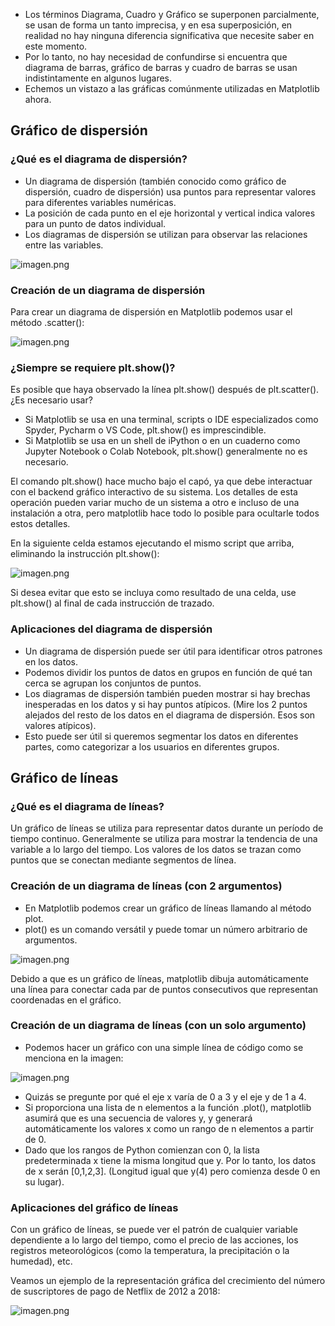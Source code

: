 * Los términos Diagrama, Cuadro y Gráfico se superponen parcialmente, se usan de forma un tanto imprecisa, y en esa superposición, en realidad no hay ninguna diferencia significativa que necesite saber en este momento.
* Por lo tanto, no hay necesidad de confundirse si encuentra que diagrama de barras, gráfico de barras y cuadro de barras se usan indistintamente en algunos lugares.
* Echemos un vistazo a las gráficas comúnmente utilizadas en Matplotlib ahora.







## Gráfico de dispersión

### ¿Qué es el diagrama de dispersión?

* Un diagrama de dispersión (también conocido como gráfico de dispersión, cuadro de dispersión) usa puntos para representar valores para diferentes variables numéricas.
* La posición de cada punto en el eje horizontal y vertical indica valores para un punto de datos individual.
* Los diagramas de dispersión se utilizan para observar las relaciones entre las variables.









![imagen.png](https://dphi-live.s3.amazonaws.com/media_uploads/image_5f5dd9dc082849309f19d4c7542ed3f5.png)








### Creación de un diagrama de dispersión

Para crear un diagrama de dispersión en Matplotlib podemos usar el método .scatter():







![imagen.png](https://dphi-live.s3.amazonaws.com/media_uploads/image_eb846dc1ed204e4e8013db2215a9f675.png)






### ¿Siempre se requiere plt.show()?

Es posible que haya observado la línea plt.show() después de plt.scatter(). ¿Es necesario usar?

* Si Matplotlib se usa en una terminal, scripts o IDE especializados como Spyder, Pycharm o VS Code, plt.show() es imprescindible.
* Si Matplotlib se usa en un shell de iPython o en un cuaderno como Jupyter Notebook o Colab Notebook, plt.show\(\) generalmente no es necesario.

El comando plt.show() hace mucho bajo el capó, ya que debe interactuar con el backend gráfico interactivo de su sistema. Los detalles de esta operación pueden variar mucho de un sistema a otro e incluso de una instalación a otra, pero matplotlib hace todo lo posible para ocultarle todos estos detalles.

En la siguiente celda estamos ejecutando el mismo script que arriba, eliminando la instrucción plt.show():




![imagen.png](https://dphi-live.s3.amazonaws.com/media_uploads/image_955a071b23c747ccb9e06a71835cae3e.png)





Si desea evitar que esto se incluya como resultado de una celda, use plt.show() al final de cada instrucción de trazado.

### Aplicaciones del diagrama de dispersión

* Un diagrama de dispersión puede ser útil para identificar otros patrones en los datos.
* Podemos dividir los puntos de datos en grupos en función de qué tan cerca se agrupan los conjuntos de puntos.
* Los diagramas de dispersión también pueden mostrar si hay brechas inesperadas en los datos y si hay puntos atípicos. (Mire los 2 puntos alejados del resto de los datos en el diagrama de dispersión. Esos son valores atípicos).
* Esto puede ser útil si queremos segmentar los datos en diferentes partes, como categorizar a los usuarios en diferentes grupos.




## Gráfico de líneas

### ¿Qué es el diagrama de líneas?

Un gráfico de líneas se utiliza para representar datos durante un período de tiempo continuo. Generalmente se utiliza para mostrar la tendencia de una variable a lo largo del tiempo. Los valores de los datos se trazan como puntos que se conectan mediante segmentos de línea.

### Creación de un diagrama de líneas (con 2 argumentos)

* En Matplotlib podemos crear un gráfico de líneas llamando al método plot.
* plot() es un comando versátil y puede tomar un número arbitrario de argumentos.








![imagen.png](https://dphi-live.s3.amazonaws.com/media_uploads/image_66da213cfc0e402890a57b7582ce8c48.png)







Debido a que es un gráfico de líneas, matplotlib dibuja automáticamente una línea para conectar cada par de puntos consecutivos que representan coordenadas en el gráfico.

### Creación de un diagrama de líneas (con un solo argumento)

* Podemos hacer un gráfico con una simple línea de código como se menciona en la imagen:









![imagen.png](https://dphi-live.s3.amazonaws.com/media_uploads/image_5498e847bafa4baabed998c816311f1d.png)









* Quizás se pregunte por qué el eje x varía de 0 a 3 y el eje y de 1 a 4.
* Si proporciona una lista de n elementos a la función .plot(), matplotlib asumirá que es una secuencia de valores y, y generará automáticamente los valores x como un rango de n elementos a partir de 0.
* Dado que los rangos de Python comienzan con 0, la lista predeterminada x tiene la misma longitud que y. Por lo tanto, los datos de x serán [0,1,2,3]. (Longitud igual que y(4) pero comienza desde 0 en su lugar).

### Aplicaciones del gráfico de líneas

Con un gráfico de líneas, se puede ver el patrón de cualquier variable dependiente a lo largo del tiempo, como el precio de las acciones, los registros meteorológicos (como la temperatura, la precipitación o la humedad), etc.

Veamos un ejemplo de la representación gráfica del crecimiento del número de suscriptores de pago de Netflix de 2012 a 2018:

![imagen.png](https://dphi-live.s3.amazonaws.com/media_uploads/image_f1729089bc8746e49b8d6744b0c66f07.png)